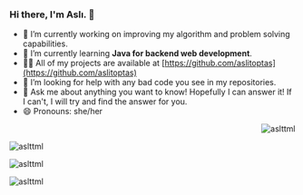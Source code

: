 ### Hi there, I'm Aslı. 👋

- 🔭 I’m currently working on improving my algorithm and problem solving capabilities.
- 🌱 I’m currently learning **Java for backend web development**.
- 👨‍💻 All of my projects are available at [https://github.com/aslitoptas](https://github.com/aslitoptas)
- 🤔 I’m looking for help with any bad code you see in my repositories.
- 💬 Ask me about anything you want to know! Hopefully I can answer it! If I can't, I will try and find the answer for you.
- 😄 Pronouns: she/her

<p align="right"> <img src="https://komarev.com/ghpvc/?username=aslttml&label=Profile%20views&color=0e75b6&style=flat" alt="aslttml" /> </p>

<p><img align="center" src="https://github-readme-stats.vercel.app/api/top-langs?username=aslttml&show_icons=true&locale=en&layout=compact" alt="aslttml" /></p>

<p><img align="center" src="https://github-readme-stats.vercel.app/api?username=aslttml&show_icons=true&locale=en" alt="aslttml" /></p>

<p><img align="center" src="https://github-readme-streak-stats.herokuapp.com/?user=aslttml&" alt="aslttml" /></p>
